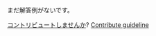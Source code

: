 
まだ解答例がないです。

[コントリビュートしませんか](https://github.com/BFEdev/BFE.dev-solutions/blob/main/problem/get-dom-tree-height_ja.md)?  [Contribute guideline](https://github.com/BFEdev/BFE.dev-solutions#how-to-contribute)
